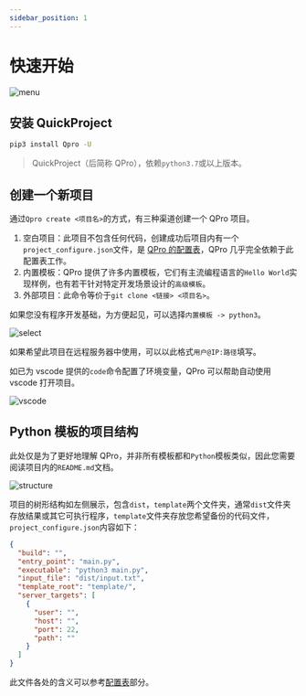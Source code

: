 ```yaml
---
sidebar_position: 1
---
```


# 快速开始

![menu](https://cos.rhythmlian.cn/ImgBed/ab671fdc0b86d7bed0f0043cea0955ff.png)

## 安装 QuickProject

```sh
pip3 install Qpro -U
```

> QuickProject（后简称 QPro），依赖`python3.7`或以上版本。

## 创建一个新项目

通过`Qpro create <项目名>`的方式，有三种渠道创建一个 QPro 项目。

1. 空白项目：此项目不包含任何代码，创建成功后项目内有一个`project_configure.json`文件，是 [QPro 的配置表](./QPro-Basics/Configure)，QPro 几乎完全依赖于此配置表工作。
2. 内置模板：QPro 提供了许多内置模板，它们有主流编程语言的`Hello World`实现样例，也有若干针对特定开发场景设计的`高级模板`。
3. 外部项目：此命令等价于`git clone <链接> <项目名>`。

如果您没有程序开发基础，为方便起见，可以选择`内置模板 -> python3`。

![select](https://cos.rhythmlian.cn/ImgBed/71ecc02ead4018fb7c3764287370dbe3.png)

如果希望此项目在远程服务器中使用，可以以此格式`用户@IP:路径`填写。

如已为 vscode 提供的`code`命令配置了环境变量，QPro 可以帮助自动使用 vscode 打开项目。

![vscode](https://cos.rhythmlian.cn/ImgBed/6ce853113ae7ebdb017a23e2d5a36ac7.png)

## Python 模板的项目结构

此处仅是为了更好地理解 QPro，并非所有模板都和`Python`模板类似，因此您需要阅读项目内的`README.md`文档。

![structure](https://cos.rhythmlian.cn/ImgBed/da6e7f6b82d34e813ea3fc6b38416e2f.png)

项目的树形结构如左侧展示，包含`dist`，`template`两个文件夹，通常`dist`文件夹存放结果或其它可执行程序，`template`文件夹存放您希望备份的代码文件，`project_configure.json`内容如下：

```json title="project_configure.json"
{
  "build": "",
  "entry_point": "main.py",
  "executable": "python3 main.py",
  "input_file": "dist/input.txt",
  "template_root": "template/",
  "server_targets": [
    {
      "user": "",
      "host": "",
      "port": 22,
      "path": ""
    }
  ]
}
```

此文件各处的含义可以参考[配置表](./QPro-Basics/Configure)部分。
